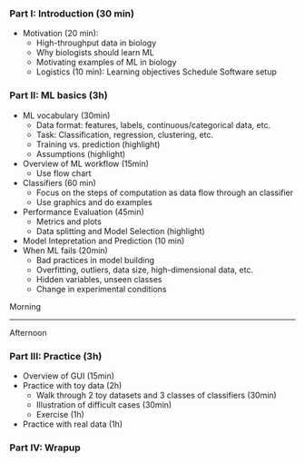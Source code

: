 ### Part I: Introduction (30 min)
* Motivation (20 min): 
    * High-throughput data in biology
    * Why biologists should learn ML
    * Motivating examples of ML in biology
    * Logistics (10 min):
	Learning objectives
	Schedule
	Software setup

### Part II: ML basics (3h)
* ML vocabulary (30min)
    * Data format: features, labels, continuous/categorical data, etc.
    * Task: Classification, regression, clustering, etc.
    * Training vs. prediction (highlight)
    * Assumptions (highlight)
* Overview of ML workflow (15min)
    * Use flow chart
* Classifiers (60 min)
    * Focus on the steps of computation as data flow through an classifier
    * Use graphics and do examples
* Performance Evaluation (45min)
    * Metrics and plots
    * Data splitting and Model Selection (highlight)
* Model Intepretation and Prediction (10 min)
* When ML fails (20min)
    * Bad practices in model building
    * Overfitting, outliers, data size, high-dimensional data, etc.
    * Hidden variables, unseen classes
    * Change in experimental conditions

Morning
_________________________
Afternoon

### Part III: Practice (3h)
* Overview of GUI (15min)
* Practice with toy data (2h)
    * Walk through 2 toy datasets and 3 classes of classifiers (30min)
    * Illustration of difficult cases (30min)
    * Exercise (1h)
* Practice with real data (1h)

### Part IV: Wrapup

		

